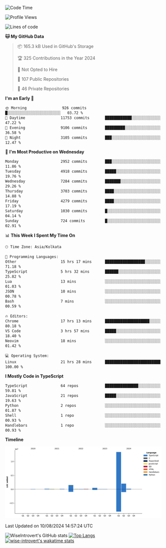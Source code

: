 <!--START_SECTION:waka-->
![Code Time](http://img.shields.io/badge/Code%20Time-1%2C511%20hrs%2031%20mins-blue)

![Profile Views](http://img.shields.io/badge/Profile%20Views-14-blue)

![Lines of code](https://img.shields.io/badge/From%20Hello%20World%20I%27ve%20Written-18.2%20million%20lines%20of%20code-blue)

**🐱 My GitHub Data** 

> 📦 165.3 kB Used in GitHub's Storage 
 > 
> 🏆 325 Contributions in the Year 2024
 > 
> 🚫 Not Opted to Hire
 > 
> 📜 107 Public Repositories 
 > 
> 🔑 46 Private Repositories 
 > 
**I'm an Early 🐤** 

```text
🌞 Morning                926 commits         █░░░░░░░░░░░░░░░░░░░░░░░░   03.72 % 
🌆 Daytime                11753 commits       ████████████░░░░░░░░░░░░░   47.22 % 
🌃 Evening                9106 commits        █████████░░░░░░░░░░░░░░░░   36.58 % 
🌙 Night                  3105 commits        ███░░░░░░░░░░░░░░░░░░░░░░   12.47 % 
```
📅 **I'm Most Productive on Wednesday** 

```text
Monday                   2952 commits        ███░░░░░░░░░░░░░░░░░░░░░░   11.86 % 
Tuesday                  4918 commits        █████░░░░░░░░░░░░░░░░░░░░   19.76 % 
Wednesday                7284 commits        ███████░░░░░░░░░░░░░░░░░░   29.26 % 
Thursday                 3703 commits        ████░░░░░░░░░░░░░░░░░░░░░   14.88 % 
Friday                   4279 commits        ████░░░░░░░░░░░░░░░░░░░░░   17.19 % 
Saturday                 1030 commits        █░░░░░░░░░░░░░░░░░░░░░░░░   04.14 % 
Sunday                   724 commits         █░░░░░░░░░░░░░░░░░░░░░░░░   02.91 % 
```


📊 **This Week I Spent My Time On** 

```text
🕑︎ Time Zone: Asia/Kolkata

💬 Programming Languages: 
Other                    15 hrs 17 mins      ██████████████████░░░░░░░   71.18 % 
TypeScript               5 hrs 32 mins       ██████░░░░░░░░░░░░░░░░░░░   25.82 % 
Lua                      13 mins             ░░░░░░░░░░░░░░░░░░░░░░░░░   01.03 % 
JSON                     10 mins             ░░░░░░░░░░░░░░░░░░░░░░░░░   00.78 % 
Bash                     7 mins              ░░░░░░░░░░░░░░░░░░░░░░░░░   00.59 % 

🔥 Editors: 
Chrome                   17 hrs 13 mins      ████████████████████░░░░░   80.18 % 
VS Code                  3 hrs 57 mins       █████░░░░░░░░░░░░░░░░░░░░   18.40 % 
Neovim                   18 mins             ░░░░░░░░░░░░░░░░░░░░░░░░░   01.42 % 

💻 Operating System: 
Linux                    21 hrs 28 mins      █████████████████████████   100.00 % 
```

**I Mostly Code in TypeScript** 

```text
TypeScript               64 repos            ███████████████░░░░░░░░░░   59.81 % 
JavaScript               21 repos            █████░░░░░░░░░░░░░░░░░░░░   19.63 % 
Python                   2 repos             ░░░░░░░░░░░░░░░░░░░░░░░░░   01.87 % 
Shell                    1 repo              ░░░░░░░░░░░░░░░░░░░░░░░░░   00.93 % 
Handlebars               1 repo              ░░░░░░░░░░░░░░░░░░░░░░░░░   00.93 % 
```



**Timeline**

![Lines of Code chart](https://raw.githubusercontent.com/wise-introvert/wise-introvert/master/assets/bar_graph.png)


 Last Updated on 10/08/2024 14:57:24 UTC
<!--END_SECTION:waka-->

![WiseIntrovert's GitHub stats](https://github-readme-stats.vercel.app/api?username=wise-introvert&count_private=true&show_icons=true)
[![Top Langs](https://github-readme-stats.vercel.app/api/top-langs/?username=wise-introvert&langs_count=10)](https://github.com/anuraghazra/github-readme-stats)
[![wise-introvert's wakatime stats](https://github-readme-stats.vercel.app/api/wakatime?username=wiseintrovert)](https://github.com/anuraghazra/github-readme-stats)
